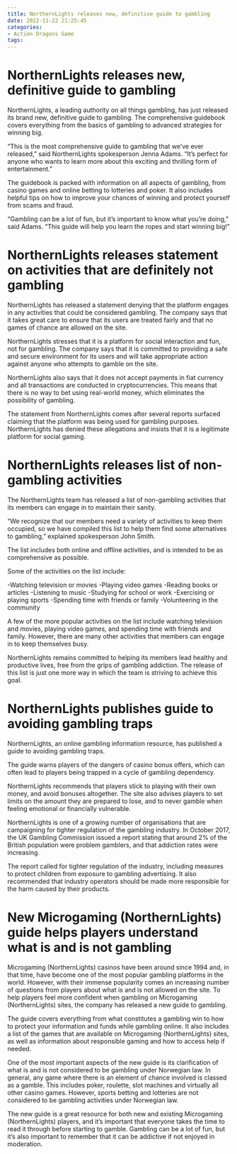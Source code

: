 ```yaml
---
title: NorthernLights releases new, definitive guide to gambling
date: 2022-11-22 21:25:45
categories:
- Action Dragons Game
tags:
---
```



#  NorthernLights releases new, definitive guide to gambling

NorthernLights, a leading authority on all things gambling, has just released its brand new, definitive guide to gambling. The comprehensive guidebook covers everything from the basics of gambling to advanced strategies for winning big.

“This is the most comprehensive guide to gambling that we’ve ever released,” said NorthernLights spokesperson Jenna Adams. “It’s perfect for anyone who wants to learn more about this exciting and thrilling form of entertainment.”

The guidebook is packed with information on all aspects of gambling, from casino games and online betting to lotteries and poker. It also includes helpful tips on how to improve your chances of winning and protect yourself from scams and fraud.

“Gambling can be a lot of fun, but it’s important to know what you’re doing,” said Adams. “This guide will help you learn the ropes and start winning big!”

#  NorthernLights releases statement on activities that are definitely not gambling

 NorthernLights has released a statement denying that the platform engages in any activities that could be considered gambling. The company says that it takes great care to ensure that its users are treated fairly and that no games of chance are allowed on the site.

NorthernLights stresses that it is a platform for social interaction and fun, not for gambling. The company says that it is committed to providing a safe and secure environment for its users and will take appropriate action against anyone who attempts to gamble on the site.

NorthernLights also says that it does not accept payments in fiat currency and all transactions are conducted in cryptocurrencies. This means that there is no way to bet using real-world money, which eliminates the possibility of gambling.

The statement from NorthernLights comes after several reports surfaced claiming that the platform was being used for gambling purposes. NorthernLights has denied these allegations and insists that it is a legitimate platform for social gaming.

#  NorthernLights releases list of non-gambling activities

The NorthernLights team has released a list of non-gambling activities that its members can engage in to maintain their sanity.

“We recognize that our members need a variety of activities to keep them occupied, so we have compiled this list to help them find some alternatives to gambling,” explained spokesperson John Smith.

The list includes both online and offline activities, and is intended to be as comprehensive as possible.

Some of the activities on the list include:

-Watching television or movies
-Playing video games
-Reading books or articles
-Listening to music
-Studying for school or work
-Exercising or playing sports
-Spending time with friends or family
-Volunteering in the community


A few of the more popular activities on the list include watching television and movies, playing video games, and spending time with friends and family. However, there are many other activities that members can engage in to keep themselves busy.

NorthernLights remains committed to helping its members lead healthy and productive lives, free from the grips of gambling addiction. The release of this list is just one more way in which the team is striving to achieve this goal.

#  NorthernLights publishes guide to avoiding gambling traps

NorthernLights, an online gambling information resource, has published a guide to avoiding gambling traps.

The guide warns players of the dangers of casino bonus offers, which can often lead to players being trapped in a cycle of gambling dependency.

NorthernLights recommends that players stick to playing with their own money, and avoid bonuses altogether. The site also advises players to set limits on the amount they are prepared to lose, and to never gamble when feeling emotional or financially vulnerable.

NorthernLights is one of a growing number of organisations that are campaigning for tighter regulation of the gambling industry. In October 2017, the UK Gambling Commission issued a report stating that around 2% of the British population were problem gamblers, and that addiction rates were increasing.

The report called for tighter regulation of the industry, including measures to protect children from exposure to gambling advertising. It also recommended that industry operators should be made more responsible for the harm caused by their products.

#  New Microgaming (NorthernLights) guide helps players understand what is and is not gambling

Microgaming (NorthernLights) casinos have been around since 1994 and, in that time, have become one of the most popular gambling platforms in the world. However, with their immense popularity comes an increasing number of questions from players about what is and is not allowed on the site. To help players feel more confident when gambling on Microgaming (NorthernLights) sites, the company has released a new guide to gambling.

The guide covers everything from what constitutes a gambling win to how to protect your information and funds while gambling online. It also includes a list of the games that are available on Microgaming (NorthernLights) sites, as well as information about responsible gaming and how to access help if needed.

One of the most important aspects of the new guide is its clarification of what is and is not considered to be gambling under Norwegian law. In general, any game where there is an element of chance involved is classed as a gamble. This includes poker, roulette, slot machines and virtually all other casino games. However, sports betting and lotteries are not considered to be gambling activities under Norwegian law.

The new guide is a great resource for both new and existing Microgaming (NorthernLights) players, and it’s important that everyone takes the time to read it through before starting to gamble. Gambling can be a lot of fun, but it’s also important to remember that it can be addictive if not enjoyed in moderation.